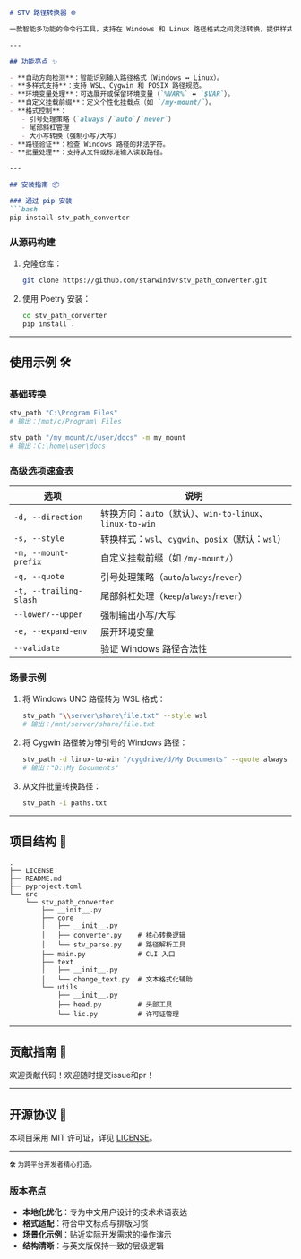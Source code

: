 ```markdown
# STV 路径转换器 🌐

一款智能多功能的命令行工具，支持在 Windows 和 Linux 路径格式之间灵活转换，提供样式定制和高级格式化选项。

---

## 功能亮点 ✨

- **自动方向检测**：智能识别输入路径格式（Windows ↔ Linux）。
- **多样式支持**：支持 WSL、Cygwin 和 POSIX 路径规范。
- **环境变量处理**：可选展开或保留环境变量（`%VAR%` ↔ `$VAR`）。
- **自定义挂载前缀**：定义个性化挂载点（如 `/my-mount/`）。
- **格式控制**：
   - 引号处理策略（`always`/`auto`/`never`）
   - 尾部斜杠管理
   - 大小写转换（强制小写/大写）
- **路径验证**：检查 Windows 路径的非法字符。
- **批量处理**：支持从文件或标准输入读取路径。

---

## 安装指南 📦

### 通过 pip 安装
```bash
pip install stv_path_converter
```

### 从源码构建
1. 克隆仓库：
   ```bash
   git clone https://github.com/starwindv/stv_path_converter.git
   ```
2. 使用 Poetry 安装：
   ```bash
   cd stv_path_converter
   pip install .
   ```

---

## 使用示例 🛠️

### 基础转换
```bash
stv_path "C:\Program Files"
# 输出：/mnt/c/Program\ Files

stv_path "/my_mount/c/user/docs" -m my_mount
# 输出：C:\home\user\docs
```

### 高级选项速查表
| 选项                  | 说明                                      |
|-----------------------|-------------------------------------------|
| `-d, --direction`     | 转换方向：`auto`（默认）、`win-to-linux`、`linux-to-win` |
| `-s, --style`         | 转换样式：`wsl`、`cygwin`、`posix`（默认：`wsl`） |
| `-m, --mount-prefix`  | 自定义挂载前缀（如 `/my-mount/`）         |
| `-q, --quote`         | 引号处理策略（`auto`/`always`/`never`）   |
| `-t, --trailing-slash`| 尾部斜杠处理（`keep`/`always`/`never`）   |
| `--lower/--upper`     | 强制输出小写/大写                         |
| `-e, --expand-env`    | 展开环境变量                              |
| `--validate`          | 验证 Windows 路径合法性                  |

### 场景示例
1. 将 Windows UNC 路径转为 WSL 格式：
   ```bash
   stv_path "\\server\share\file.txt" --style wsl
   # 输出：/mnt/server/share/file.txt
   ```

2. 将 Cygwin 路径转为带引号的 Windows 路径：
   ```bash
   stv_path -d linux-to-win "/cygdrive/d/My Documents" --quote always
   # 输出："D:\My Documents"
   ```

3. 从文件批量转换路径：
   ```bash
   stv_path -i paths.txt
   ```

---

## 项目结构 🌳

```
.
├── LICENSE
├── README.md
├── pyproject.toml
└── src
    └── stv_path_converter
        ├── __init__.py
        ├── core
        │   ├── __init__.py
        │   ├── converter.py    # 核心转换逻辑
        │   └── stv_parse.py    # 路径解析工具
        ├── main.py             # CLI 入口
        ├── text
        │   ├── __init__.py
        │   └── change_text.py  # 文本格式化辅助
        └── utils
            ├── __init__.py
            ├── head.py         # 头部工具
            └── lic.py          # 许可证管理
```

---

## 贡献指南 🤝

欢迎贡献代码！欢迎随时提交issue和pr！  

---

## 开源协议 📜

本项目采用 MIT 许可证，详见 [LICENSE](./LICENSE)。

---

<sub>🛠️ 为跨平台开发者精心打造。</sub>


### 版本亮点
- **本地化优化**：专为中文用户设计的技术术语表达
- **格式适配**：符合中文标点与排版习惯
- **场景化示例**：贴近实际开发需求的操作演示
- **结构清晰**：与英文版保持一致的层级逻辑